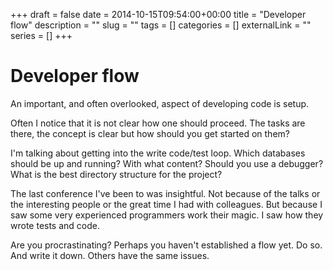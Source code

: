 +++ 
draft = false
date = 2014-10-15T09:54:00+00:00
title = "Developer flow"
description = ""
slug = "" 
tags = []
categories = []
externalLink = ""
series = []
+++

Developer flow
==============

An important, and often overlooked, aspect of developing code is setup.

Often I notice that it is not clear how one should proceed. The tasks
are there, the concept is clear but how should you get started on them?

I'm talking about getting into the write code/test loop. Which databases
should be up and running? With what content? Should you use a debugger?
What is the best directory structure for the project?

The last conference I've been to was insightful. Not because of the
talks or the interesting people or the great time I had with colleagues.
But because I saw some very experienced programmers work their magic. I
saw how they wrote tests and code.

Are you procrastinating? Perhaps you haven't established a flow yet. Do
so. And write it down. Others have the same issues.

